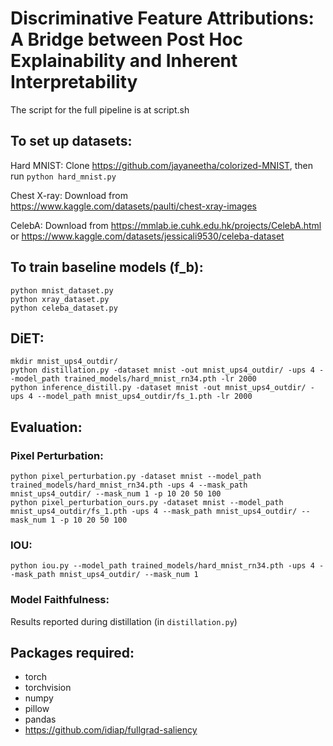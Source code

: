 # Discriminative Feature Attributions: A Bridge between Post Hoc Explainability and Inherent Interpretability
The script for the full pipeline is at script.sh


## To set up datasets:
Hard MNIST:
Clone https://github.com/jayaneetha/colorized-MNIST, then run `python hard_mnist.py`

Chest X-ray:
Download from https://www.kaggle.com/datasets/paulti/chest-xray-images

CelebA:
Download from https://mmlab.ie.cuhk.edu.hk/projects/CelebA.html or https://www.kaggle.com/datasets/jessicali9530/celeba-dataset

## To train baseline models (f_b):
```
python mnist_dataset.py
python xray_dataset.py
python celeba_dataset.py
```

## DiET:
```
mkdir mnist_ups4_outdir/
python distillation.py -dataset mnist -out mnist_ups4_outdir/ -ups 4 --model_path trained_models/hard_mnist_rn34.pth -lr 2000
python inference_distill.py -dataset mnist -out mnist_ups4_outdir/ -ups 4 --model_path mnist_ups4_outdir/fs_1.pth -lr 2000
```

## Evaluation:
### Pixel Perturbation:
```
python pixel_perturbation.py -dataset mnist --model_path trained_models/hard_mnist_rn34.pth -ups 4 --mask_path mnist_ups4_outdir/ --mask_num 1 -p 10 20 50 100
python pixel_perturbation_ours.py -dataset mnist --model_path mnist_ups4_outdir/fs_1.pth -ups 4 --mask_path mnist_ups4_outdir/ --mask_num 1 -p 10 20 50 100
```

### IOU:
```
python iou.py --model_path trained_models/hard_mnist_rn34.pth -ups 4 --mask_path mnist_ups4_outdir/ --mask_num 1
```

### Model Faithfulness:
Results reported during distillation (in `distillation.py`)


## Packages required:

- torch
- torchvision
- numpy
- pillow
- pandas
- https://github.com/idiap/fullgrad-saliency
